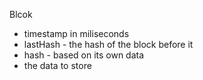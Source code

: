Blcok
- timestamp in  miliseconds
- lastHash - the hash of the block before it
- hash - based on its own data
- the data to store